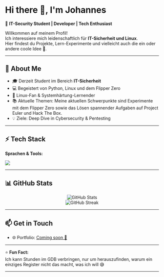 # Hi there 👋, I'm Johannes  

🔐 **IT-Security Student | Developer | Tech Enthusiast**  

Willkommen auf meinem Profil!  
Ich interessiere mich leidenschaftlich für **IT-Sicherheit und Linux**.  
Hier findest du Projekte, Lern-Experimente und vielleicht auch die ein oder andere coole Idee 🚀.  

---

## 🌱 About Me  
- 🎓 Derzeit Student im Bereich **IT-Sicherheit**  
- 💻 Begeistert von Python, Linux und dem Flipper Zero
- 🐧 Linux-Fan & Systemhärtung-Lernender  
- 📚 Aktuelle Themen:  Meine aktuellen Schwerpunkte sind Experimente mit dem Flipper Zero sowie das Lösen spannender               Aufgaben auf Project Euler und Hack The Box.
- 💡 Ziele: Deep Dive in Cybersecurity & Pentesting  

---

## ⚡ Tech Stack  

**Sprachen & Tools:**  
<p>
  <img src="https://skillicons.dev/icons?i=python,c,linux,bash,git,github,vscode" />
</p>

---

## 📊 GitHub Stats  

<p align="center">
  <img src="https://github-readme-stats.vercel.app/api?username=JohannesFleischer-commits&show_icons=true&theme=dracula" alt="GitHub Stats" />
  <br/>
  <img src="https://github-readme-streak-stats.herokuapp.com/?user=JohannesFleischer-commits&theme=dracula" alt="GitHub Streak" />
</p>

---

## 📫 Get in Touch  
- 🌐 Portfolio: [Coming soon 🚀](#)  

---

⭐️ **Fun Fact:**  
Ich kann Stunden im GDB verbringen, nur um herauszufinden, warum ein einziges Register nicht das macht, was ich will 😅  

---

